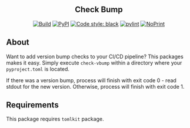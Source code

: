 <p align="center"></p>
<h2 align="center">Check Bump</h2>
<p align="center">
<a href="https://github.com/rgryta/Check-Bump/actions/workflows/main.yml"><img alt="Build" src="https://github.com/rgryta/Check-Bump/actions/workflows/main.yml/badge.svg?branch=main"></a>
<a href="https://pypi.org/project/check-bump/"><img alt="PyPI" src="https://img.shields.io/pypi/v/check-bump"></a>
<a href="https://github.com/psf/black"><img alt="Code style: black" src="https://img.shields.io/badge/code%20style-black-000000.svg"></a>
<a href="https://github.com/PyCQA/pylint"><img alt="pylint" src="https://img.shields.io/badge/linting-pylint-yellowgreen"></a>
<a href="https://github.com/rgryta/NoPrint"><img alt="NoPrint" src="https://img.shields.io/badge/NoPrint-enabled-blueviolet"></a>
</p>

## About

Want to add version bump checks to your CI/CD pipeline? This packages makes it easy.
Simply execute `check-vbump` within a directory where your `pyproject.toml` is located.

If there was a version bump, process will finish with exit code 0 - read stdout for the new version.
Otherwise, process will finish with exit code 1.

## Requirements

This package requires `tomlkit` package.
